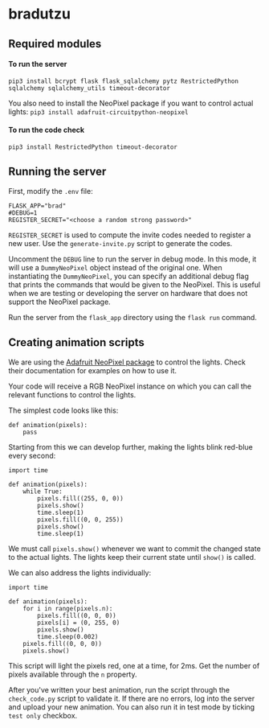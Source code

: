 # bradutzu

## Required modules
#### To run the server
`pip3 install bcrypt flask flask_sqlalchemy pytz RestrictedPython sqlalchemy sqlalchemy_utils timeout-decorator`

You also need to install the NeoPixel package if you want to control actual lights: `pip3 install adafruit-circuitpython-neopixel`
#### To run the code check
`pip3 install RestrictedPython timeout-decorator`

## Running the server
First, modify the `.env` file:
```
FLASK_APP="brad"
#DEBUG=1
REGISTER_SECRET="<choose a random strong password>"
```
`REGISTER_SECRET` is used to compute the invite codes needed to register a new user. Use the `generate-invite.py` script to generate the codes.

Uncomment the `DEBUG` line to run the server in debug mode. In this mode, it will use a `DummyNeoPixel` object instead of the original one. When instantiating the `DummyNeoPixel`, you can specify an additional debug flag that prints the commands that would be given to the NeoPixel. This is useful when we are testing or developing the server on hardware that does not support the NeoPixel package.

Run the server from the `flask_app` directory using the `flask run` command.

## Creating animation scripts
We are using the [Adafruit NeoPixel package](https://docs.circuitpython.org/projects/neopixel/en/latest/) to control the lights. Check their documentation for examples on how to use it.

Your code will receive a RGB NeoPixel instance on which you can call the relevant functions to control the lights.

The simplest code looks like this:

```
def animation(pixels):
    pass
```

Starting from this we can develop further, making the lights blink red-blue every second:

```
import time

def animation(pixels):
    while True:
        pixels.fill((255, 0, 0))
        pixels.show()
        time.sleep(1)
        pixels.fill((0, 0, 255))
        pixels.show()
        time.sleep(1)
```

We must call `pixels.show()` whenever we want to commit the changed state to the actual lights. The lights keep their current state until `show()` is called.

We can also address the lights individually:

```
import time

def animation(pixels):
    for i in range(pixels.n):
        pixels.fill((0, 0, 0))
        pixels[i] = (0, 255, 0)
        pixels.show()
        time.sleep(0.002)
    pixels.fill((0, 0, 0))
    pixels.show()
```

This script will light the pixels red, one at a time, for 2ms. Get the number of pixels available through the `n` property.

After you've written your best animation, run the script through the `check_code.py` script to validate it. If there are no errors, log into the server and upload your new animation. You can also run it in test mode by ticking `test only` checkbox.
